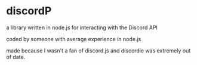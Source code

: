 # discordP
a library written in node.js for interacting with the Discord API

coded by someone with average experience in node.js

made because I wasn't a fan of discord.js and discordie was extremely out of date.